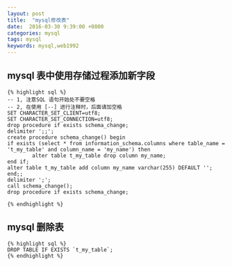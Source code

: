 ```yaml
---
layout: post
title:  "mysql修改表"
date:  2016-03-30 9:39:00 +0800
categories: mysql
tags: mysql
keywords: mysql,web1992
---
```


mysql 表中使用存储过程添加新字段 
---

	{% highlight sql %}
	-- 1, 注意SQL 语句开始处不要空格
	-- 2, 在使用 [--] 进行注释时，后面请加空格
	SET CHARACTER_SET_CLIENT=utf8;
	SET CHARACTER_SET_CONNECTION=utf8;
	drop procedure if exists schema_change;
	delimiter ';;';
	create procedure schema_change() begin
	if exists (select * from information_schema.columns where table_name = 't_my_table' and column_name = 'my_name') then
			alter table t_my_table drop column my_name;
	end if;
	alter table t_my_table add column my_name varchar(255) DEFAULT '';
	end;;
	delimiter ';';
	call schema_change();
	drop procedure if exists schema_change;

	{% endhighlight %}

mysql 删除表
---
	{% highlight sql %}
	DROP TABLE IF EXISTS `t_my_table`;
	{% endhighlight %}